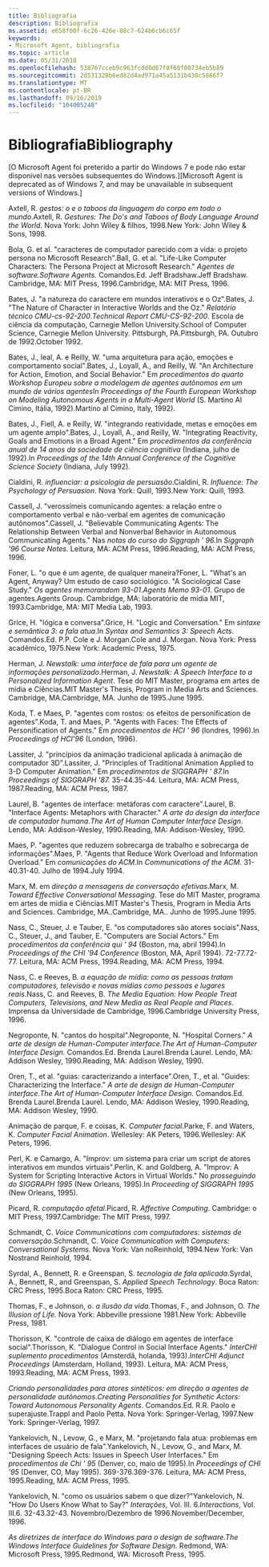 ```yaml
---
title: Bibliografia
description: Bibliografia
ms.assetid: e658f00f-6c26-426e-88c7-624b6cb6c65f
keywords:
- Microsoft Agent, bibliografia
ms.topic: article
ms.date: 05/31/2018
ms.openlocfilehash: 538767cceb9c963fcdd0d67f8f68f00734eb5b89
ms.sourcegitcommit: 2d531328b6ed82d4ad971a45a5131b430c5866f7
ms.translationtype: MT
ms.contentlocale: pt-BR
ms.lasthandoff: 09/16/2019
ms.locfileid: "104005248"
---
```

# <a name="bibliography"></a><span data-ttu-id="e29ea-104">Bibliografia</span><span class="sxs-lookup"><span data-stu-id="e29ea-104">Bibliography</span></span>

<span data-ttu-id="e29ea-105">\[O Microsoft Agent foi preterido a partir do Windows 7 e pode não estar disponível nas versões subsequentes do Windows.\]</span><span class="sxs-lookup"><span data-stu-id="e29ea-105">\[Microsoft Agent is deprecated as of Windows 7, and may be unavailable in subsequent versions of Windows.\]</span></span>

<span data-ttu-id="e29ea-106">Axtell, R. *gestos: o e o taboos da linguagem do corpo em todo o mundo*.</span><span class="sxs-lookup"><span data-stu-id="e29ea-106">Axtell, R. *Gestures: The Do's and Taboos of Body Language Around the World*.</span></span> <span data-ttu-id="e29ea-107">Nova York: John Wiley & filhos, 1998.</span><span class="sxs-lookup"><span data-stu-id="e29ea-107">New York: John Wiley & Sons, 1998.</span></span>

<span data-ttu-id="e29ea-108">Bola, G. et al. "caracteres de computador parecido com a vida: o projeto persona no Microsoft Research".</span><span class="sxs-lookup"><span data-stu-id="e29ea-108">Ball, G. et al. "Life-Like Computer Characters: The Persona Project at Microsoft Research."</span></span> <span data-ttu-id="e29ea-109">*Agentes de software.*</span><span class="sxs-lookup"><span data-stu-id="e29ea-109">*Software Agents.*</span></span> <span data-ttu-id="e29ea-110">Comandos.</span><span class="sxs-lookup"><span data-stu-id="e29ea-110">Ed.</span></span> <span data-ttu-id="e29ea-111">Jeff Bradshaw.</span><span class="sxs-lookup"><span data-stu-id="e29ea-111">Jeff Bradshaw.</span></span> <span data-ttu-id="e29ea-112">Cambridge, MA: MIT Press, 1996.</span><span class="sxs-lookup"><span data-stu-id="e29ea-112">Cambridge, MA: MIT Press, 1996.</span></span>

<span data-ttu-id="e29ea-113">Bates, J. "a natureza do caractere em mundos interativos e o Oz".</span><span class="sxs-lookup"><span data-stu-id="e29ea-113">Bates, J. "The Nature of Character in Interactive Worlds and the Oz."</span></span> <span data-ttu-id="e29ea-114">*Relatório técnico CMU-cs-92-200*.</span><span class="sxs-lookup"><span data-stu-id="e29ea-114">*Technical Report CMU-CS-92-200*.</span></span> <span data-ttu-id="e29ea-115">Escola de ciência da computação, Carnegie Mellon University.</span><span class="sxs-lookup"><span data-stu-id="e29ea-115">School of Computer Science, Carnegie Mellon University.</span></span> <span data-ttu-id="e29ea-116">Pittsburgh, PA.</span><span class="sxs-lookup"><span data-stu-id="e29ea-116">Pittsburgh, PA.</span></span> <span data-ttu-id="e29ea-117">Outubro de 1992.</span><span class="sxs-lookup"><span data-stu-id="e29ea-117">October 1992.</span></span>

<span data-ttu-id="e29ea-118">Bates, J., leal, A. e Reilly, W. "uma arquitetura para ação, emoções e comportamento social".</span><span class="sxs-lookup"><span data-stu-id="e29ea-118">Bates, J., Loyall, A., and Reilly, W. "An Architecture for Action, Emotion, and Social Behavior."</span></span> <span data-ttu-id="e29ea-119">Em *procedimentos do quarto Workshop Europeu sobre a modelagem de agentes autônomos em um mundo de vários agentes*</span><span class="sxs-lookup"><span data-stu-id="e29ea-119">In *Proceedings of the Fourth European Workshop on Modeling Autonomous Agents in a Multi-Agent World* (S.</span></span> <span data-ttu-id="e29ea-120">Martino Al Cimino, Itália, 1992).</span><span class="sxs-lookup"><span data-stu-id="e29ea-120">Martino al Cimino, Italy, 1992).</span></span>

<span data-ttu-id="e29ea-121">Bates, J., Fiell, A. e Reilly, W. "integrando reatividade, metas e emoções em um agente amplo".</span><span class="sxs-lookup"><span data-stu-id="e29ea-121">Bates, J., Loyall, A., and Reilly, W. "Integrating Reactivity, Goals and Emotions in a Broad Agent."</span></span> <span data-ttu-id="e29ea-122">Em *procedimentos da conferência anual de 14 anos da sociedade de ciência cognitiva* (Indiana, julho de 1992).</span><span class="sxs-lookup"><span data-stu-id="e29ea-122">In *Proceedings of the 14th Annual Conference of the Cognitive Science Society* (Indiana, July 1992).</span></span>

<span data-ttu-id="e29ea-123">Cialdini, R. *influenciar: a psicologia de persuasão*.</span><span class="sxs-lookup"><span data-stu-id="e29ea-123">Cialdini, R. *Influence: The Psychology of Persuasion*.</span></span> <span data-ttu-id="e29ea-124">Nova York: Quill, 1993.</span><span class="sxs-lookup"><span data-stu-id="e29ea-124">New York: Quill, 1993.</span></span>

<span data-ttu-id="e29ea-125">Cassell, J. "verossímeis comunicando agentes: a relação entre o comportamento verbal e não-verbal em agentes de comunicação autônomos".</span><span class="sxs-lookup"><span data-stu-id="e29ea-125">Cassell, J. "Believable Communicating Agents: The Relationship Between Verbal and Nonverbal Behavior in Autonomous Communicating Agents."</span></span> <span data-ttu-id="e29ea-126">Nas *notas do curso do Siggraph ' 96.*</span><span class="sxs-lookup"><span data-stu-id="e29ea-126">In *Siggraph '96 Course Notes.*</span></span> <span data-ttu-id="e29ea-127">Leitura, MA: ACM Press, 1996.</span><span class="sxs-lookup"><span data-stu-id="e29ea-127">Reading, MA: ACM Press, 1996.</span></span>

<span data-ttu-id="e29ea-128">Foner, L. "o que é um agente, de qualquer maneira?</span><span class="sxs-lookup"><span data-stu-id="e29ea-128">Foner, L. "What's an Agent, Anyway?</span></span> <span data-ttu-id="e29ea-129">Um estudo de caso sociológico. "</span><span class="sxs-lookup"><span data-stu-id="e29ea-129">A Sociological Case Study."</span></span> <span data-ttu-id="e29ea-130">*Os agentes memorandom 93-01*.</span><span class="sxs-lookup"><span data-stu-id="e29ea-130">*Agents Memo 93-01*.</span></span> <span data-ttu-id="e29ea-131">Grupo de agentes.</span><span class="sxs-lookup"><span data-stu-id="e29ea-131">Agents Group.</span></span> <span data-ttu-id="e29ea-132">Cambridge, MA: laboratório de mídia MIT, 1993.</span><span class="sxs-lookup"><span data-stu-id="e29ea-132">Cambridge, MA: MIT Media Lab, 1993.</span></span>

<span data-ttu-id="e29ea-133">Grice, H. "lógica e conversa".</span><span class="sxs-lookup"><span data-stu-id="e29ea-133">Grice, H. "Logic and Conversation."</span></span> <span data-ttu-id="e29ea-134">Em *sintaxe e semântica 3: a fala atua*.</span><span class="sxs-lookup"><span data-stu-id="e29ea-134">In *Syntax and Semantics 3: Speech Acts*.</span></span> <span data-ttu-id="e29ea-135">Comandos.</span><span class="sxs-lookup"><span data-stu-id="e29ea-135">Ed.</span></span> <span data-ttu-id="e29ea-136">P.</span><span class="sxs-lookup"><span data-stu-id="e29ea-136">P.</span></span> <span data-ttu-id="e29ea-137">Cole e J. Morgan.</span><span class="sxs-lookup"><span data-stu-id="e29ea-137">Cole and J. Morgan.</span></span> <span data-ttu-id="e29ea-138">Nova York: Press acadêmico, 1975.</span><span class="sxs-lookup"><span data-stu-id="e29ea-138">New York: Academic Press, 1975.</span></span>

<span data-ttu-id="e29ea-139">Herman, J. *Newstalk: uma interface de fala para um agente de informações personalizado*.</span><span class="sxs-lookup"><span data-stu-id="e29ea-139">Herman, J. *Newstalk: A Speech Interface to a Personalized Information Agent*.</span></span> <span data-ttu-id="e29ea-140">Tese do MIT Master, programa em artes de mídia e Ciências.</span><span class="sxs-lookup"><span data-stu-id="e29ea-140">MIT Master's Thesis, Program in Media Arts and Sciences.</span></span> <span data-ttu-id="e29ea-141">Cambridge, MA.</span><span class="sxs-lookup"><span data-stu-id="e29ea-141">Cambridge, MA.</span></span> <span data-ttu-id="e29ea-142">Junho de 1995.</span><span class="sxs-lookup"><span data-stu-id="e29ea-142">June 1995.</span></span>

<span data-ttu-id="e29ea-143">Koda, T. e Maes, P. "agentes com rostos: os efeitos de personification de agentes".</span><span class="sxs-lookup"><span data-stu-id="e29ea-143">Koda, T. and Maes, P. "Agents with Faces: The Effects of Personification of Agents."</span></span> <span data-ttu-id="e29ea-144">Em *procedimentos de HCI ' 96* (londres, 1996).</span><span class="sxs-lookup"><span data-stu-id="e29ea-144">In *Proceedings of HCI'96* (London, 1996).</span></span>

<span data-ttu-id="e29ea-145">Lassiter, J. "princípios da animação tradicional aplicada à animação de computador 3D".</span><span class="sxs-lookup"><span data-stu-id="e29ea-145">Lassiter, J. "Principles of Traditional Animation Applied to 3-D Computer Animation."</span></span> <span data-ttu-id="e29ea-146">Em *procedimentos de SIGGRAPH ' 87.*</span><span class="sxs-lookup"><span data-stu-id="e29ea-146">In *Proceedings of SIGGRAPH '87.*</span></span> <span data-ttu-id="e29ea-147">35-44.</span><span class="sxs-lookup"><span data-stu-id="e29ea-147">35-44.</span></span> <span data-ttu-id="e29ea-148">Leitura, MA: ACM Press, 1987.</span><span class="sxs-lookup"><span data-stu-id="e29ea-148">Reading, MA: ACM Press, 1987.</span></span>

<span data-ttu-id="e29ea-149">Laurel, B. "agentes de interface: metáforas com caractere".</span><span class="sxs-lookup"><span data-stu-id="e29ea-149">Laurel, B. "Interface Agents: Metaphors with Character."</span></span> <span data-ttu-id="e29ea-150">*A arte do design da interface de computador humana*.</span><span class="sxs-lookup"><span data-stu-id="e29ea-150">*The Art of Human Computer Interface Design*.</span></span> <span data-ttu-id="e29ea-151">Lendo, MA: Addison-Wesley, 1990.</span><span class="sxs-lookup"><span data-stu-id="e29ea-151">Reading, MA: Addison-Wesley, 1990.</span></span>

<span data-ttu-id="e29ea-152">Maes, P. "agentes que reduzem sobrecarga de trabalho e sobrecarga de informações".</span><span class="sxs-lookup"><span data-stu-id="e29ea-152">Maes, P. "Agents that Reduce Work Overload and Information Overload."</span></span> <span data-ttu-id="e29ea-153">Em *comunicações do ACM.*</span><span class="sxs-lookup"><span data-stu-id="e29ea-153">In *Communications of the ACM.*</span></span> <span data-ttu-id="e29ea-154">31-40.</span><span class="sxs-lookup"><span data-stu-id="e29ea-154">31-40.</span></span> <span data-ttu-id="e29ea-155">Julho de 1994.</span><span class="sxs-lookup"><span data-stu-id="e29ea-155">July 1994.</span></span>

<span data-ttu-id="e29ea-156">Marx, M. em *direção a mensagens de conversação efetivas*.</span><span class="sxs-lookup"><span data-stu-id="e29ea-156">Marx, M. *Toward Effective Conversational Messaging*.</span></span> <span data-ttu-id="e29ea-157">Tese do MIT Master, programa em artes de mídia e Ciências.</span><span class="sxs-lookup"><span data-stu-id="e29ea-157">MIT Master's Thesis, Program in Media Arts and Sciences.</span></span> <span data-ttu-id="e29ea-158">Cambridge, MA..</span><span class="sxs-lookup"><span data-stu-id="e29ea-158">Cambridge, MA..</span></span> <span data-ttu-id="e29ea-159">Junho de 1995.</span><span class="sxs-lookup"><span data-stu-id="e29ea-159">June 1995.</span></span>

<span data-ttu-id="e29ea-160">Nass, C., Steuer, J. e Tauber, E. "os computadores são atores sociais".</span><span class="sxs-lookup"><span data-stu-id="e29ea-160">Nass, C., Steuer, J., and Tauber, E. "Computers are Social Actors."</span></span> <span data-ttu-id="e29ea-161">Em *procedimentos da conferência qui ' 94* (Boston, ma, abril 1994).</span><span class="sxs-lookup"><span data-stu-id="e29ea-161">In *Proceedings of the CHI '94 Conference* (Boston, MA, April 1994).</span></span> <span data-ttu-id="e29ea-162">72-77.</span><span class="sxs-lookup"><span data-stu-id="e29ea-162">72-77.</span></span> <span data-ttu-id="e29ea-163">Leitura, MA: ACM Press, 1994.</span><span class="sxs-lookup"><span data-stu-id="e29ea-163">Reading, MA: ACM Press, 1994.</span></span>

<span data-ttu-id="e29ea-164">Nass, C. e Reeves, B. *a equação de mídia: como as pessoas tratam computadores, televisão e novas mídias como pessoas e lugares reais*.</span><span class="sxs-lookup"><span data-stu-id="e29ea-164">Nass, C. and Reeves, B. *The Media Equation: How People Treat Computers, Televisions, and New Media as Real People and Places*.</span></span> <span data-ttu-id="e29ea-165">Imprensa da Universidade de Cambridge, 1996.</span><span class="sxs-lookup"><span data-stu-id="e29ea-165">Cambridge University Press, 1996.</span></span>

<span data-ttu-id="e29ea-166">Negroponte, N. "cantos do hospital".</span><span class="sxs-lookup"><span data-stu-id="e29ea-166">Negroponte, N. "Hospital Corners."</span></span> <span data-ttu-id="e29ea-167">*A arte de design de Human-Computer interface.*</span><span class="sxs-lookup"><span data-stu-id="e29ea-167">*The Art of Human-Computer Interface Design.*</span></span> <span data-ttu-id="e29ea-168">Comandos.</span><span class="sxs-lookup"><span data-stu-id="e29ea-168">Ed.</span></span> <span data-ttu-id="e29ea-169">Brenda Laurel.</span><span class="sxs-lookup"><span data-stu-id="e29ea-169">Brenda Laurel.</span></span> <span data-ttu-id="e29ea-170">Lendo, MA: Addison Wesley, 1990.</span><span class="sxs-lookup"><span data-stu-id="e29ea-170">Reading, MA: Addison Wesley, 1990.</span></span>

<span data-ttu-id="e29ea-171">Oren, T., et al. "guias: caracterizando a interface".</span><span class="sxs-lookup"><span data-stu-id="e29ea-171">Oren, T., et al. "Guides: Characterizing the Interface."</span></span> <span data-ttu-id="e29ea-172">*A arte de design de Human-Computer interface.*</span><span class="sxs-lookup"><span data-stu-id="e29ea-172">*The Art of Human-Computer Interface Design.*</span></span> <span data-ttu-id="e29ea-173">Comandos.</span><span class="sxs-lookup"><span data-stu-id="e29ea-173">Ed.</span></span> <span data-ttu-id="e29ea-174">Brenda Laurel.</span><span class="sxs-lookup"><span data-stu-id="e29ea-174">Brenda Laurel.</span></span> <span data-ttu-id="e29ea-175">Lendo, MA: Addison Wesley, 1990.</span><span class="sxs-lookup"><span data-stu-id="e29ea-175">Reading, MA: Addison Wesley, 1990.</span></span>

<span data-ttu-id="e29ea-176">Animação de parque, F. e coisas, K. *Computer facial*.</span><span class="sxs-lookup"><span data-stu-id="e29ea-176">Parke, F. and Waters, K. *Computer Facial Animation*.</span></span> <span data-ttu-id="e29ea-177">Wellesley: AK Peters, 1996.</span><span class="sxs-lookup"><span data-stu-id="e29ea-177">Wellesley: AK Peters, 1996.</span></span>

<span data-ttu-id="e29ea-178">Perl, K. e Camargo, A. "Improv: um sistema para criar um script de atores interativos em mundos virtuais".</span><span class="sxs-lookup"><span data-stu-id="e29ea-178">Perlin, K. and Goldberg, A. "Improv: A System for Scripting Interactive Actors in Virtual Worlds."</span></span> <span data-ttu-id="e29ea-179">No *prosseguindo do SIGGRAPH 1995* (New Orleans, 1995).</span><span class="sxs-lookup"><span data-stu-id="e29ea-179">In *Proceeding of SIGGRAPH 1995* (New Orleans, 1995).</span></span>

<span data-ttu-id="e29ea-180">Picard, R. *computação afetal*.</span><span class="sxs-lookup"><span data-stu-id="e29ea-180">Picard, R. *Affective Computing*.</span></span> <span data-ttu-id="e29ea-181">Cambridge: o MIT Press, 1997.</span><span class="sxs-lookup"><span data-stu-id="e29ea-181">Cambridge: The MIT Press, 1997.</span></span>

<span data-ttu-id="e29ea-182">Schmandt, C. *Voice Communications com computadores: sistemas de conversação*.</span><span class="sxs-lookup"><span data-stu-id="e29ea-182">Schmandt, C. *Voice Communication with Computers: Conversational Systems*.</span></span> <span data-ttu-id="e29ea-183">Nova York: Van noReinhold, 1994.</span><span class="sxs-lookup"><span data-stu-id="e29ea-183">New York: Van Nostrand Reinhold, 1994.</span></span>

<span data-ttu-id="e29ea-184">Syrdal, A., Bennett, R. e Greenspan, S. *tecnologia de fala aplicada*.</span><span class="sxs-lookup"><span data-stu-id="e29ea-184">Syrdal, A., Bennett, R., and Greenspan, S. *Applied Speech Technology*.</span></span> <span data-ttu-id="e29ea-185">Boca Raton: CRC Press, 1995.</span><span class="sxs-lookup"><span data-stu-id="e29ea-185">Boca Raton: CRC Press, 1995.</span></span>

<span data-ttu-id="e29ea-186">Thomas, F., e Johnson, o. *a ilusão da vida.*</span><span class="sxs-lookup"><span data-stu-id="e29ea-186">Thomas, F., and Johnson, O. *The Illusion of Life.*</span></span> <span data-ttu-id="e29ea-187">Nova York: Abbeville pressione 1981.</span><span class="sxs-lookup"><span data-stu-id="e29ea-187">New York: Abbeville Press, 1981.</span></span>

<span data-ttu-id="e29ea-188">Thorisson, K. "controle de caixa de diálogo em agentes de interface social".</span><span class="sxs-lookup"><span data-stu-id="e29ea-188">Thorisson, K. "Dialogue Control in Social Interface Agents."</span></span> <span data-ttu-id="e29ea-189">*InterCHI suplemento procedimentos* (Amsterdã, holanda, 1993).</span><span class="sxs-lookup"><span data-stu-id="e29ea-189">*InterCHI Adjunct Proceedings* (Amsterdam, Holland, 1993).</span></span> <span data-ttu-id="e29ea-190">Leitura, MA: ACM Press, 1993.</span><span class="sxs-lookup"><span data-stu-id="e29ea-190">Reading, MA: ACM Press, 1993.</span></span>

<span data-ttu-id="e29ea-191">*Criando personalidades para atores sintéticos: em direção a agentes de personalidade autônomos*.</span><span class="sxs-lookup"><span data-stu-id="e29ea-191">*Creating Personalities for Synthetic Actors: Toward Autonomous Personality Agents*.</span></span> <span data-ttu-id="e29ea-192">Comandos.</span><span class="sxs-lookup"><span data-stu-id="e29ea-192">Ed.</span></span> <span data-ttu-id="e29ea-193">R.</span><span class="sxs-lookup"><span data-stu-id="e29ea-193">R.</span></span> <span data-ttu-id="e29ea-194">Paolo e superajuste.</span><span class="sxs-lookup"><span data-stu-id="e29ea-194">Trappl and Paolo Petta.</span></span> <span data-ttu-id="e29ea-195">Nova York: Springer-Verlag, 1997.</span><span class="sxs-lookup"><span data-stu-id="e29ea-195">New York: Springer-Verlag, 1997.</span></span>

<span data-ttu-id="e29ea-196">Yankelovich, N., Levow, G., e Marx, M. "projetando fala atua: problemas em interfaces de usuário de fala".</span><span class="sxs-lookup"><span data-stu-id="e29ea-196">Yankelovich, N., Levow, G., and Marx, M. "Designing Speech Acts: Issues in Speech User Interfaces."</span></span> <span data-ttu-id="e29ea-197">Em *procedimentos de Chi ' 95* (Denver, co, maio de 1995).</span><span class="sxs-lookup"><span data-stu-id="e29ea-197">In *Proceedings of CHI '95* (Denver, CO, May 1995).</span></span> <span data-ttu-id="e29ea-198">369-376.</span><span class="sxs-lookup"><span data-stu-id="e29ea-198">369-376.</span></span> <span data-ttu-id="e29ea-199">Leitura, MA: ACM Press, 1995.</span><span class="sxs-lookup"><span data-stu-id="e29ea-199">Reading, MA: ACM Press, 1995.</span></span>

<span data-ttu-id="e29ea-200">Yankelovich, N. "como os usuários sabem o que dizer?"</span><span class="sxs-lookup"><span data-stu-id="e29ea-200">Yankelovich, N. "How Do Users Know What to Say?"</span></span> <span data-ttu-id="e29ea-201">*Interações*, Vol. III. 6.</span><span class="sxs-lookup"><span data-stu-id="e29ea-201">*Interactions*, Vol. III.6.</span></span> <span data-ttu-id="e29ea-202">32-43.</span><span class="sxs-lookup"><span data-stu-id="e29ea-202">32-43.</span></span> <span data-ttu-id="e29ea-203">Novembro/Dezembro de 1996.</span><span class="sxs-lookup"><span data-stu-id="e29ea-203">November/December, 1996.</span></span>

<span data-ttu-id="e29ea-204">*As diretrizes de interface do Windows para o design de software.*</span><span class="sxs-lookup"><span data-stu-id="e29ea-204">*The Windows Interface Guidelines for Software Design.*</span></span> <span data-ttu-id="e29ea-205">Redmond, WA: Microsoft Press, 1995.</span><span class="sxs-lookup"><span data-stu-id="e29ea-205">Redmond, WA: Microsoft Press, 1995.</span></span>

 

 




